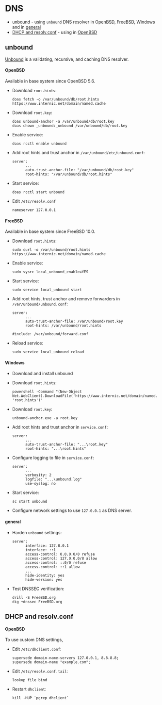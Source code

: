 # DNS
- [unbound](#unbound) - using `unbound` DNS resolver in [OpenBSD](#openbsd), [FreeBSD](#freebsd), [Windows](#windows) and in [general](#general)
- [DHCP and resolv.conf](#dhcp-and-resolvconf) - using in [OpenBSD](#openbsd-1)

## unbound
[Unbound](https://www.unbound.net/) is a validating, recursive, and caching DNS resolver.

#### OpenBSD
Available in base system since OpenBSD 5.6.  

* Download `root.hints`:  
  ```
  doas fetch -o /var/unbound/db/root.hints https://www.internic.net/domain/named.cache
  ```

* Download `root.key`:  
  ```
  doas unbound-anchor -a /var/unbound/db/root.key
  doas chown _unbound:_unbound /var/unbound/db/root.key
  ```
  
* Enable service:  
  ```
  doas rcctl enable unbound
  ```

* Add root hints and trust anchor in `/var/unbound/etc/unbound.conf`:  
  ```
  server:
        ...
        auto-trust-anchor-file: "/var/unbound/db/root.key"
        root-hints: "/var/unbound/db/root.hints"
  
  ```
  
* Start service:   
  ```
  doas rcctl start unbound
  ```

* Edit `/etc/resolv.conf`
  ```
  nameserver 127.0.0.1
  ```

#### FreeBSD
Available in base system since FreeBSD 10.0.  

* Download `root.hints`:  
  ```
  sudo curl -o /var/unbound/root.hints https://www.internic.net/domain/named.cache
  ```
  
* Enable service:  
  ```
  sudo sysrc local_unbound_enable=YES
  ```

* Start service:   
  ```
  sudo service local_unbound start
  ```

* Add root hints, trust anchor and remove forwarders in `/var/unbound/unbound.conf`:  
  ```
  server:
        ...
        auto-trust-anchor-file: /var/unbound/root.key
        root-hints: /var/unbound/root.hints
  
  #include: /var/unbound/forward.conf
  ```

* Reload service:   
  ```
  sudo service local_unbound reload
  ```

#### Windows

* Download and install unbound  

* Download `root.hints`:  
  ```
  powershell -Command "(New-Object Net.WebClient).DownloadFile('https://www.internic.net/domain/named.cache', 'root.hints')"
  ```

* Download `root.key`:  
  ```
  unbound-anchor.exe -a root.key
  ```
  
* Add root hints and trust anchor in `service.conf`:  
  ```
  server:
        ...
        auto-trust-anchor-file: "...\root.key"
        root-hints: "...\root.hints"
  
  ```
  
* Configure logging to file in `service.conf`:  
  ```
  server:
        ...
        verbosity: 2
        logfile: "...\unbound.log"
        use-syslog: no
  ```
  
* Start service:   
  ```
  sc start unbound
  ```

* Configure network settings to use `127.0.0.1` as DNS server.


#### general

* Harden `unbound` settings:  
  ```
  server:
        interface: 127.0.0.1
        interface: ::1
        access-control: 0.0.0.0/0 refuse
        access-control: 127.0.0.0/8 allow
        access-control: ::0/0 refuse
        access-control: ::1 allow        
        ...
        hide-identity: yes
        hide-version: yes         
  ```

* Test DNSSEC verification:  
  ```
  drill -S FreeBSD.org
  dig +dnssec FreeBSD.org
  ```

## DHCP and resolv.conf
#### OpenBSD
To use custom DNS settings, 

* Edit `/etc/dhclient.conf`:  
  ```
  supersede domain-name-servers 127.0.0.1, 8.8.8.8;
  supersede domain-name "example.com";
  ```

* Edit `/etc/resolv.conf.tail`:  
  ```
  lookup file bind
  ```

* Restart `dhclient`:
  ```
  kill -HUP `pgrep dhclient`
  ```
